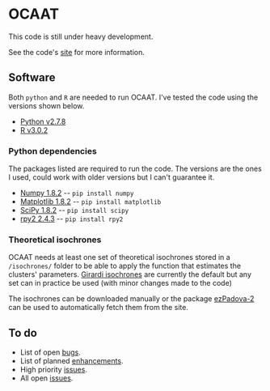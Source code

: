 # OCAAT

This code is still under heavy development.

See the code's [site][1] for more information.

## Software

Both `python` and `R` are needed to run OCAAT. I've tested the code
using the versions shown below.

* [Python v2.7.8][2]
* [R v3.0.2][3]

### Python dependencies

The packages listed are required to run the code. The versions are the ones I used, could work with older versions but I can't guarantee it.

* [Numpy 1.8.2][4] -- `pip install numpy`
* [Matplotlib 1.8.2][6] -- `pip install matplotlib`
* [SciPy 1.8.2][5] -- `pip install scipy`
* [rpy2 2.4.3](http://rpy.sourceforge.net/) -- `pip install rpy2`

### Theoretical isochrones

OCAAT needs at least one set of theoretical isochrones stored in a `/isochrones/`
folder to be able to apply the function that estimates the clusters' parameters. [Girardi isochrones][7] are currently the default but any set can in practice be 
used (with minor changes made to the code)

The isochrones can be downloaded manually or the package [ezPadova-2][8] can be
used to automatically fetch them from the site.

## To do

* List of open [bugs][9].
* List of planned [enhancements][10].
* High priority [issues][11].
* All open [issues][12].


[1]: http://gabriel-p.github.io/ocaat/
[2]: www.python.org
[3]: http://www.r-project.org/
[4]: http://www.numpy.org/
[5]: http://www.scipy.org/
[6]: http://matplotlib.org/
[7]: http://stev.oapd.inaf.it/cgi-bin/cmd
[8]: https://github.com/Gabriel-p/ezpadova
[9]: https://github.com/Gabriel-p/ocaat/issues?q=is%3Aopen+is%3Aissue+label%3Abug
[10]: https://github.com/Gabriel-p/ocaat/issues?q=is%3Aopen+is%3Aissue+label%3Aenhancement
[11]: https://github.com/Gabriel-p/ocaat/issues?q=is%3Aopen+is%3Aissue+label%3Aprior%3Ahigh
[12]: https://github.com/Gabriel-p/ocaat/issues
